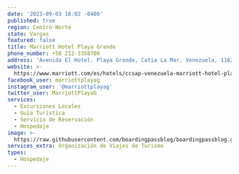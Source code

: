 ```yaml
---
date: '2023-09-03 18:02 -0400'
published: true
region: Centro-Norte
state: Vargas
featured: false
title: Marriott Hotel Playa Grande
phone_number: +58 212-3358700
address: 'Avenida El Hotel. Playa Grande, Catia La Mar, Venezuela, 1162'
website: >-
  https://www.marriott.com/es/hotels/ccsap-venezuela-marriott-hotel-playa-grande/overview/
facebook_user: marriottplayag
instagram_user: '@marriottplayag'
twitter_user: MarriottPlayaG
services:
  - Excursiones Locales
  - Guía Turística
  - Servicio de Reservación
  - Hospedaje
image: >-
  https://raw.githubusercontent.com/boardingpassblog/boardingpassblog.github.io/main/assets/images/Marriott-Playa-Grande.jpg
services_extra: Organización de Viajes de Turismo
types:
  - Hospedaje
---
```

